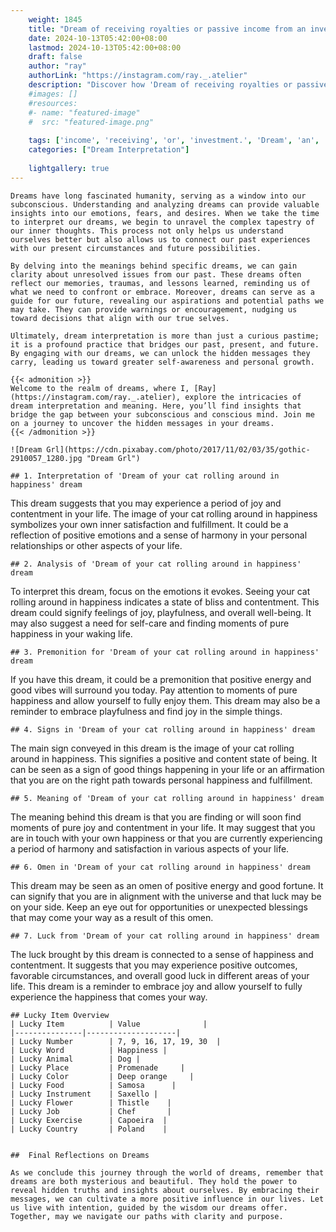 ```yaml
---
    weight: 1845
    title: "Dream of receiving royalties or passive income from an investment."  # Assuming 'title' column exists
    date: 2024-10-13T05:42:00+08:00
    lastmod: 2024-10-13T05:42:00+08:00
    draft: false
    author: "ray"
    authorLink: "https://instagram.com/ray._.atelier"
    description: "Discover how 'Dream of receiving royalties or passive income from an investment.' can interpret your future and uncover its significant meanings in your life."
    #images: []
    #resources:
    #- name: "featured-image"
    #  src: "featured-image.png"
    
    tags: ['income', 'receiving', 'or', 'investment.', 'Dream', 'an', 'from', 'of', 'passive', 'royalties']
    categories: ["Dream Interpretation"]
    
    lightgallery: true
---
```

    
    Dreams have long fascinated humanity, serving as a window into our subconscious. Understanding and analyzing dreams can provide valuable insights into our emotions, fears, and desires. When we take the time to interpret our dreams, we begin to unravel the complex tapestry of our inner thoughts. This process not only helps us understand ourselves better but also allows us to connect our past experiences with our present circumstances and future possibilities.
    
    By delving into the meanings behind specific dreams, we can gain clarity about unresolved issues from our past. These dreams often reflect our memories, traumas, and lessons learned, reminding us of what we need to confront or embrace. Moreover, dreams can serve as a guide for our future, revealing our aspirations and potential paths we may take. They can provide warnings or encouragement, nudging us toward decisions that align with our true selves.
    
    Ultimately, dream interpretation is more than just a curious pastime; it is a profound practice that bridges our past, present, and future. By engaging with our dreams, we can unlock the hidden messages they carry, leading us toward greater self-awareness and personal growth.
    
    {{< admonition >}}
    Welcome to the realm of dreams, where I, [Ray](https://instagram.com/ray._.atelier), explore the intricacies of dream interpretation and meaning. Here, you’ll find insights that bridge the gap between your subconscious and conscious mind. Join me on a journey to uncover the hidden messages in your dreams.
    {{< /admonition >}}
    
    ![Dream Grl](https://cdn.pixabay.com/photo/2017/11/02/03/35/gothic-2910057_1280.jpg "Dream Grl")
    
    ## 1. Interpretation of 'Dream of your cat rolling around in happiness' dream
    
This dream suggests that you may experience a period of joy and contentment in your life. The image of your cat rolling around in happiness symbolizes your own inner satisfaction and fulfillment. It could be a reflection of positive emotions and a sense of harmony in your personal relationships or other aspects of your life.
    
    ## 2. Analysis of 'Dream of your cat rolling around in happiness' dream
    
To interpret this dream, focus on the emotions it evokes. Seeing your cat rolling around in happiness indicates a state of bliss and contentment. This dream could signify feelings of joy, playfulness, and overall well-being. It may also suggest a need for self-care and finding moments of pure happiness in your waking life.
    
    ## 3. Premonition for 'Dream of your cat rolling around in happiness' dream
    
If you have this dream, it could be a premonition that positive energy and good vibes will surround you today. Pay attention to moments of pure happiness and allow yourself to fully enjoy them. This dream may also be a reminder to embrace playfulness and find joy in the simple things.
    
    ## 4. Signs in 'Dream of your cat rolling around in happiness' dream
    
The main sign conveyed in this dream is the image of your cat rolling around in happiness. This signifies a positive and content state of being. It can be seen as a sign of good things happening in your life or an affirmation that you are on the right path towards personal happiness and fulfillment.
    
    ## 5. Meaning of 'Dream of your cat rolling around in happiness' dream
    
The meaning behind this dream is that you are finding or will soon find moments of pure joy and contentment in your life. It may suggest that you are in touch with your own happiness or that you are currently experiencing a period of harmony and satisfaction in various aspects of your life.
    
    ## 6. Omen in 'Dream of your cat rolling around in happiness' dream
    
This dream may be seen as an omen of positive energy and good fortune. It can signify that you are in alignment with the universe and that luck may be on your side. Keep an eye out for opportunities or unexpected blessings that may come your way as a result of this omen.
    
    ## 7. Luck from 'Dream of your cat rolling around in happiness' dream
    
The luck brought by this dream is connected to a sense of happiness and contentment. It suggests that you may experience positive outcomes, favorable circumstances, and overall good luck in different areas of your life. This dream is a reminder to embrace joy and allow yourself to fully experience the happiness that comes your way.
    
    ## Lucky Item Overview
    | Lucky Item          | Value              |
    |---------------|--------------------|
    | Lucky Number        | 7, 9, 16, 17, 19, 30  |
    | Lucky Word          | Happiness |
    | Lucky Animal        | Dog |
    | Lucky Place         | Promenade     |
    | Lucky Color         | Deep orange     |
    | Lucky Food          | Samosa      |
    | Lucky Instrument    | Saxello |
    | Lucky Flower        | Thistle    |
    | Lucky Job           | Chef       |
    | Lucky Exercise      | Capoeira  |
    | Lucky Country       | Poland    |
    
    
    ##  Final Reflections on Dreams
    
    As we conclude this journey through the world of dreams, remember that dreams are both mysterious and beautiful. They hold the power to reveal hidden truths and insights about ourselves. By embracing their messages, we can cultivate a more positive influence in our lives. Let us live with intention, guided by the wisdom our dreams offer. Together, may we navigate our paths with clarity and purpose.
    